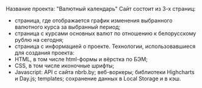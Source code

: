 Название проекта: "Валютный календарь"
Сайт состоит из 3-х страниц:
- страница, где отображается график изменения выбранного валютного курса за выбранный период;
- страница с курсами основных валют по отношению к белорусскому рублю на сегодня;
- страница с информацией о проекте.
Технологии, использовавшиеся для создания проекта:
- HTML, в том числе html-формы и вёрстка по БЭМ;
- CSS, в том числе иконочные шрифты;
- Javascript:
    API с сайта nbrb.by;
    веб-воркеры;
    библиотеки Highcharts и Day.js;
    templates;
    сохранение данных в Local Storage и в кэш.